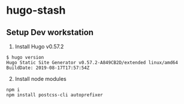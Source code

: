 # hugo-stash

## Setup Dev workstation

1. Install Hugo v0.57.2

```
$ hugo version
Hugo Static Site Generator v0.57.2-A849CB2D/extended linux/amd64 BuildDate: 2019-08-17T17:57:54Z
```

2. Install node modules

```console
npm i
npm install postcss-cli autoprefixer
```
